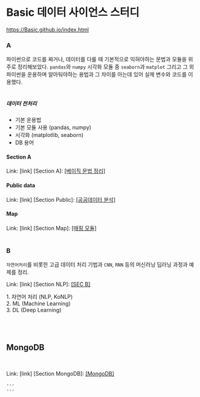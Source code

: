 # Basic 데이터 사이언스 스터디
https://Basic.github.io/index.html

###  A
파이썬으로 코드를 짜거나, 데이터를 다룰 때 기본적으로 익혀야하는 문법과 모듈을 위주로 정리해보았다. `pandas`와 `numpy` 시각화 모듈 중 `seaborn`과 `matplot` 그리고 그 외 파이썬을 운용하며 알아둬야하는 용법과 그 차이를 아는데 있어 실제 변수와 코드를 이용했다. <br> <br>
#####  데이터 전처리 <br>
  *  기본 운용법
  *  기본 모듈 사용 (pandas, numpy)
  *  시각화 (matplotlib, seaborn)
  *  DB 용어

#### Section A

Link: [link]
[Section A]: [[베이직 문법 정리]](./A/README.md) 
<br>

#### Public data 

Link: [link]
[Section Public]: [[공공데이터 분석]](./public/public_data.md) 
<br>

#### Map

Link: [link]
[Section Map]: [[매핑 모듈]](./A/map/README.md) 
<br>
<br>
###  B
<p6> `자연어처리`를 비롯한 고급 데이터 처리 기법과 `CNN`, `RNN` 등의 머신러닝 딥러닝 과정과 예제를 정리. </p6>
<br>

Link: [link]
[Section NLP]: [[SEC B]](./B/README.md) 
<br>

<p>1. 자연어 처리 (NLP, KoNLP)
<br>
2. ML (Machine Learning)
 <br>
3. DL (Deep Learning) </p>
<br>
<br>

## MongoDB
<br>

Link: [link]
[Section MongoDB]: [[MongoDB]](./MongoDB/INFO.md) 
```
---
---
```
